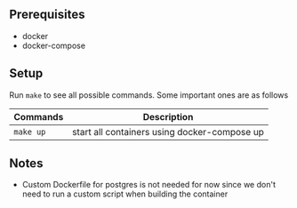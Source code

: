 ## Prerequisites

- docker
- docker-compose

## Setup

Run `make` to see all possible commands. Some important ones are as follows

| Commands | Description |
|----|----|
| `make up`   | start all containers using docker-compose up |


## Notes

- Custom Dockerfile for postgres is not needed for now since we don't need to run a custom script when building the container
